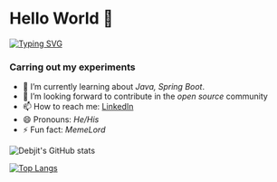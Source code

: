 # Hello World 👋

[![Typing SVG](https://readme-typing-svg.herokuapp.com?font=Sans+swrif&color=%2324F720&multiline=true&height=60&lines=Loading...+;Debjits+Backyard.exe)](https://git.io/typing-svg)

### Carring out my experiments

- 🌱 I’m currently learning about *Java, Spring Boot*.
- 👯 I’m looking forward to contribute in the *open source* community
- 📫 How to reach me: [LinkedIn](https://www.linkedin.com/in/debjit-karmakar-69666721a/) 
- 😄 Pronouns: *He/His*
- ⚡ Fun fact: *MemeLord*


![Debjit's GitHub stats](https://github-readme-stats.vercel.app/api?username=debjitl45&show_icons=true&theme=radical)


[![Top Langs](https://github-readme-stats.vercel.app/api/top-langs/?username=debjitl45&layout=compact&theme=radical)](https://github.com/debjitl45/github-readme-stats)







